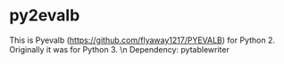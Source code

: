 # py2evalb

This is Pyevalb (https://github.com/flyaway1217/PYEVALB) for Python 2. Originally it was for Python 3. \n
Dependency: pytablewriter
